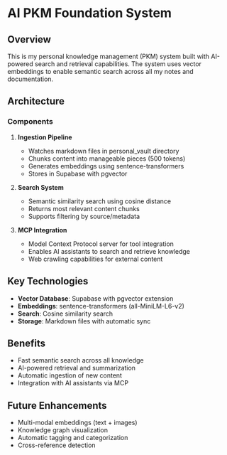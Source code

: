 # AI PKM Foundation System

## Overview
This is my personal knowledge management (PKM) system built with AI-powered search and retrieval capabilities. The system uses vector embeddings to enable semantic search across all my notes and documentation.

## Architecture

### Components
1. **Ingestion Pipeline**
   - Watches markdown files in personal_vault directory
   - Chunks content into manageable pieces (500 tokens)
   - Generates embeddings using sentence-transformers
   - Stores in Supabase with pgvector

2. **Search System**
   - Semantic similarity search using cosine distance
   - Returns most relevant content chunks
   - Supports filtering by source/metadata

3. **MCP Integration**
   - Model Context Protocol server for tool integration
   - Enables AI assistants to search and retrieve knowledge
   - Web crawling capabilities for external content

## Key Technologies
- **Vector Database**: Supabase with pgvector extension
- **Embeddings**: sentence-transformers (all-MiniLM-L6-v2)
- **Search**: Cosine similarity search
- **Storage**: Markdown files with automatic sync

## Benefits
- Fast semantic search across all knowledge
- AI-powered retrieval and summarization
- Automatic ingestion of new content
- Integration with AI assistants via MCP

## Future Enhancements
- Multi-modal embeddings (text + images)
- Knowledge graph visualization
- Automatic tagging and categorization
- Cross-reference detection